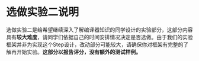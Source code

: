 # 选做实验二说明

选做实验二是给希望继续深入了解编译器知识的同学设计的实验部分，这部分内容具有**较大难度**，请同学们依据自己的时间安排情况决定是否选做。由于我们的实验框架并非为实现这个Step设计，改动部分可能较大，请确保你对框架有完整的了解再开始实验。**这部分以报告评分，没有额外的测试样例。**
